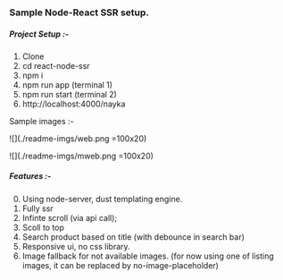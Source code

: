 ### Sample Node-React SSR setup.

##### Project Setup :-

1. Clone
2. cd react-node-ssr
3. npm i
4. npm run app (terminal 1)
5. npm run start (terminal 2)
6. http://localhost:4000/nayka

Sample images :-

![](./readme-imgs/web.png =100x20)

![](./readme-imgs/mweb.png =100x20)

##### Features :-

0. Using node-server, dust templating engine.
1. Fully ssr
2. Infinte scroll (via api call);
3. Scoll to top
4. Search product based on title (with debounce in search bar)
5. Responsive ui, no css library.
6. Image fallback for not available images. (for now using one of listing
   images, it can be replaced by no-image-placeholder)
